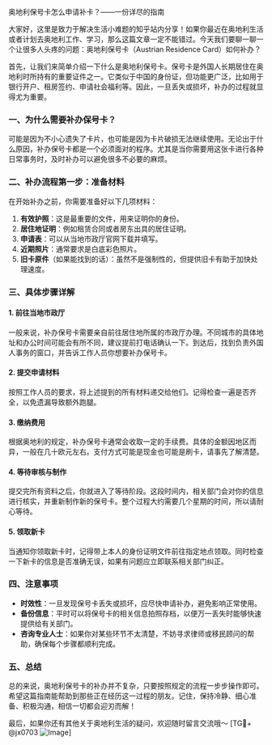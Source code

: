 奥地利保号卡怎么申请补卡？——一份详尽的指南

大家好，这里是致力于解决生活小难题的知乎站内分享！如果你最近在奥地利生活或者计划去奥地利工作、学习，那么这篇文章一定不能错过。今天我们要聊一聊一个让很多人头疼的问题：奥地利保号卡（Austrian Residence Card）如何补办？

首先，让我们来简单介绍一下什么是奥地利保号卡。保号卡是外国人长期居住在奥地利时所持有的重要证件之一。它类似于中国的身份证，但功能更广泛，比如用于银行开户、租房签约、申请社会福利等。因此，一旦丢失或损坏，补办的过程就显得尤为重要。

### 一、为什么需要补办保号卡？

可能是因为不小心遗失了卡片，也可能是因为卡片破损无法继续使用。无论出于什么原因，补办保号卡都是一个必须面对的程序。尤其是当你需要用这张卡进行各种日常事务时，及时补办可以避免很多不必要的麻烦。

### 二、补办流程第一步：准备材料

在开始补办之前，你需要准备好以下几项材料：

1. **有效护照**：这是最重要的文件，用来证明你的身份。
2. **居住地证明**：例如租赁合同或者房东出具的居住证明。
3. **申请表**：可以从当地市政厅官网下载并填写。
4. **近期照片**：通常要求是白底彩色照片。
5. **旧卡原件**（如果能找到的话）：虽然不是强制性的，但提供旧卡有助于加快处理速度。

### 三、具体步骤详解

#### 1. 前往当地市政厅

一般来说，补办保号卡需要亲自前往居住地所属的市政厅办理。不同城市的具体地址和办公时间可能会有所不同，建议提前打电话确认一下。到达后，找到负责外国人事务的窗口，并告诉工作人员你想要补办保号卡。

#### 2. 提交申请材料

按照工作人员的要求，将上述提到的所有材料递交给他们。记得检查一遍是否齐全，以免遗漏导致额外跑腿。

#### 3. 缴纳费用

根据奥地利的规定，补办保号卡通常会收取一定的手续费。具体的金额因地区而异，一般在几十欧元左右。支付方式可能是现金也可能是刷卡，请事先了解清楚。

#### 4. 等待审核与制作

提交完所有资料之后，你就进入了等待阶段。这段时间内，相关部门会对你的信息进行核实，并重新制作新的保号卡。整个过程大约需要几个星期的时间，所以请耐心等待。

#### 5. 领取新卡

当通知你领取新卡时，记得带上本人的身份证明文件前往指定地点领取。同时检查一下新卡的信息是否准确无误，如果有问题应立即联系相关部门纠正。

### 四、注意事项

- **时效性**：一旦发现保号卡丢失或损坏，应尽快申请补办，避免影响正常使用。
- **备份信息**：平时可以将保号卡的相关信息拍照存档，以便万一丢失时能够快速提供给有关部门。
- **咨询专业人士**：如果你对某些环节不太清楚，不妨寻求律师或移民顾问的帮助，确保每个步骤都顺利完成。

### 五、总结

总的来说，奥地利保号卡的补办并不复杂，只要按照规定的流程一步步操作即可。希望这篇指南能帮助到那些正在经历这一过程的朋友。记住，保持冷静、细心准备、积极沟通，相信一切都会迎刃而解！

最后，如果你还有其他关于奥地利生活的疑问，欢迎随时留言交流哦～ [TG💪+ @jx0703 ![Image](https://github.com/user-attachments/assets/dbca1d08-cadb-493c-b0ec-ad6f7a83f270)]